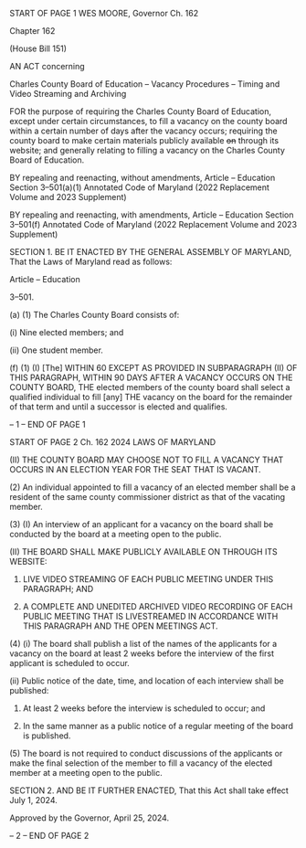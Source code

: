 START OF PAGE 1
WES MOORE, Governor Ch. 162

Chapter 162

(House Bill 151)

AN ACT concerning

Charles County Board of Education – Vacancy Procedures – Timing and Video
Streaming and Archiving

FOR the purpose of requiring the Charles County Board of Education, except under certain
circumstances, to fill a vacancy on the county board within a certain number of days
after the vacancy occurs; requiring the county board to make certain materials
publicly available ~~on~~ through its website; and generally relating to filling a vacancy
on the Charles County Board of Education.

BY repealing and reenacting, without amendments,
Article – Education
Section 3–501(a)(1)
Annotated Code of Maryland
(2022 Replacement Volume and 2023 Supplement)

BY repealing and reenacting, with amendments,
Article – Education
Section 3–501(f)
Annotated Code of Maryland
(2022 Replacement Volume and 2023 Supplement)

SECTION 1. BE IT ENACTED BY THE GENERAL ASSEMBLY OF MARYLAND,
That the Laws of Maryland read as follows:

Article – Education

3–501.

(a) (1) The Charles County Board consists of:

(i) Nine elected members; and

(ii) One student member.

(f) (1) (I) [The] WITHIN 60 EXCEPT AS PROVIDED IN SUBPARAGRAPH
(II) OF THIS PARAGRAPH, WITHIN 90 DAYS AFTER A VACANCY OCCURS ON THE
COUNTY BOARD, THE elected members of the county board shall select a qualified
individual to fill [any] THE vacancy on the board for the remainder of that term and until
a successor is elected and qualifies.

– 1 –
END OF PAGE 1

START OF PAGE 2
Ch. 162 2024 LAWS OF MARYLAND

(II) THE COUNTY BOARD MAY CHOOSE NOT TO FILL A VACANCY
THAT OCCURS IN AN ELECTION YEAR FOR THE SEAT THAT IS VACANT.

(2) An individual appointed to fill a vacancy of an elected member shall be
a resident of the same county commissioner district as that of the vacating member.

(3) (I) An interview of an applicant for a vacancy on the board shall be
conducted by the board at a meeting open to the public.

(II) THE BOARD SHALL MAKE PUBLICLY AVAILABLE ON
THROUGH ITS WEBSITE:

1. LIVE VIDEO STREAMING OF EACH PUBLIC MEETING
UNDER THIS PARAGRAPH; AND

2. A COMPLETE AND UNEDITED ARCHIVED VIDEO
RECORDING OF EACH PUBLIC MEETING THAT IS LIVESTREAMED IN ACCORDANCE
WITH THIS PARAGRAPH AND THE OPEN MEETINGS ACT.

(4) (i) The board shall publish a list of the names of the applicants for
a vacancy on the board at least 2 weeks before the interview of the first applicant is
scheduled to occur.

(ii) Public notice of the date, time, and location of each interview
shall be published:

1. At least 2 weeks before the interview is scheduled to occur;
and

2. In the same manner as a public notice of a regular meeting
of the board is published.

(5) The board is not required to conduct discussions of the applicants or
make the final selection of the member to fill a vacancy of the elected member at a meeting
open to the public.

SECTION 2. AND BE IT FURTHER ENACTED, That this Act shall take effect July
1, 2024.

Approved by the Governor, April 25, 2024.

– 2 –
END OF PAGE 2